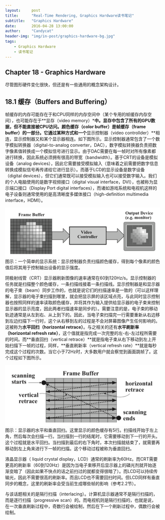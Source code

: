 ```yaml
---
layout:     post
title:      "Real-Time Rendering, Graphics Hardware读书笔记"
subtitle:   "Graphics Hardware"
date:       2016-04-28 13:00:00
author:     "Candycat"
header-img: "img/in-post/graphics-hardware-bg.jpg"
tags:
    - Graphics Hardware
    - 读书笔记
---
```


## Chapter 18 - Graphics Hardware

尽管图形硬件变化很快，但还是有一些通用的概念架构设计。

## 18.1 缓存（Buffers and Buffering）

帧缓存的内存可能存在于和CPU同样的内存空间中（某个专用的帧缓存内存空间），也可能存在于**显存（video memory）***中。显存中包含了所有的GPU数据，但不能直接被CPU访问。颜色缓存（color buffer）是帧缓存（frame buffer）的一部分。它通过某种方式和一个**显示控制器（video controllder）**相连，显示控制器又和某个显示器相连。如下图所示。显示控制器通常包含了一个数字模拟转换器（digital-to-analog converter，DAC），数字模拟转换器负责把数字像素值转换成一个模拟信号进行显示。由于DAC需要在每一帧时对所有像素都进行转换，因此系统必须拥有很高的带宽（bandwidth）。基于CRT的设备是模拟设备（analog devices），因此它需要接受模拟输入（意味着之前需要把数字信息转换成模拟信号再传递给它进行显示）。而基于LCD的显示设备是数字设备（digital devices），但它们通常既可以接受模拟输入也可以接受数字输入。我们的个人电脑使用的是数字视频接口（digital visual interface，DVI），也被称为显示端口接口（Display Port digital interfaces），而诸如游戏系统和电视机这样的电子设备则通常使用的是高清晰度多媒体接口（high-definition multimedia interface，HDMI）。

![img](/img/in-post/simple-display-system.png)
图示：一个简单的显示系统：显示控制器负责扫描颜色缓存，得到每个像素的颜色值后将其用于控制输出设备的显示强度。

阴极射线管（CRT）显示器刷新图像的速率通常在60到120Hz/s。显示控制器的任务就是扫描整个颜色缓存，一条扫描线接着一条扫描线。显示控制器是和显示器的电子束（beam）同步工作的，也就是说它们的扫描速率是一致的（可以这样理解，显示器的电子束扫描到哪里，就会把显示屏的该区域点亮，与此同时显示控制器也按照同样的速率读取颜色缓存，并将其作为输入提供给显示器的电子束来控制显示器的显示亮度，因此两者扫描速率是同步的）。需要注意的是，电子束的移动轨迹通常是从左到右、从上到下的。因此，当电子束扫描完一行需要重新从右边移到左边扫描下一行时，这个从右移到左的过程是不会对屏幕图像产生任何影响的。这被称为**水平回扫（horizontal retrace）**。与之相关的还有**水平刷新率（horizontal refresh rate）**，这个值就是指完成一次完整的左-右-左过程所需要的时间。而**垂直回扫（vertical retrace）**就是指电子束从右下移动到左上开始扫描下一帧的过程，同样，**垂直刷新率（vertical refresh rate）**就是每秒完成这个过程的次数。当它小于72Hz时，大多数用户就会察觉到画面跳帧了。这个过程如下图所示。

![img](/img/in-post/monitor-retraces.png)
图示：显示器的水平和垂直回扫。这里显示的颜色缓存有5行。扫描线开始于左上角，然后每次会扫描一行。当扫描到一行的结尾时，它需要移动到下一行的开头。这个过程就是水平回扫。当扫描到最后的右下角时，本次扫描就结束了，就需要再移动到左上角来进行下一帧的扫描。这个移动过程被称为垂直回扫。

液晶显示器（ liquid crystal display，LCD）通常的刷新率为60Hz。而CRT需要更高的刷新率（60到120Hz）是因为当电子束移开后显示器上的磷光剂就开始逐渐变暗了（因此如果不快点的话之前扫过的就都变得很暗了）。而LCD可以持续传输光，因此不需要很高的刷新率。而且LCD也不需要回扫时间。但LCD同样有垂直同步的概念，这里的刷新率会受当前生成哪些帧的影响（参考2.2节）。

与该话题相关的是隔行扫描（interlacing）。计算机显示器通常不是隔行扫描的，而是逐行扫描（progressive scan）的。而电视机则是隔行扫描的，也就是说，在一次垂直刷新过程中，奇数行会被绘制，然后在下一个刷新过程中，偶数行会被绘制。